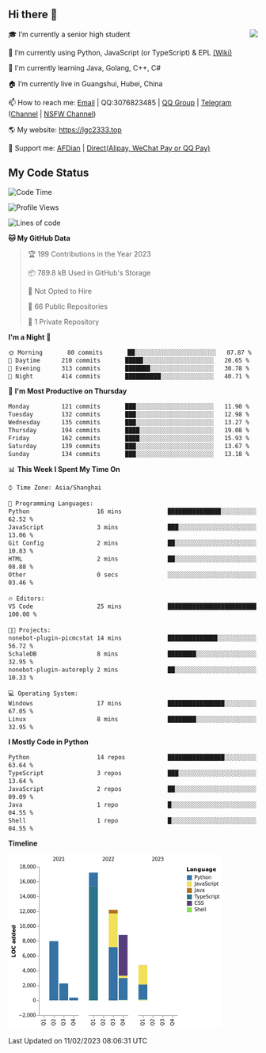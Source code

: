 ## Hi there 👋

<div width="50%">
<img align="right" src="https://readme.lgc2333.top/api?username=lgc2333&show_icons=true" />
</div>

🎓 I’m currently a senior high student

📝 I’m currently using Python, JavaScript (or TypeScript) & EPL [(Wiki)](https://en.wikipedia.org/wiki/Easy_Programming_Language)

📒 I'm currently learning Java, Golang, C++, C#

🏠 I’m currently live in Guangshui, Hubei, China

📫 How to reach me: [Email](mailto:lgc2333@126.com) | QQ:3076823485 | [QQ Group](https://jq.qq.com/?_wv=1027&k=ktwOHdU2) | [Telegram](https://t.me/@lgc2333) ([Channel](https://t.me/stu2333_pd) | [NSFW Channel](https://t.me/stu_collection))

🌎 My website: <https://lgc2333.top>

🤝 Support me: [AFDian](https://afdian.net/@lgc2333) | [Direct(Alipay, WeChat Pay or QQ Pay)](https://s2.loli.net/2022/02/03/MLqe53BjWOAhpcF.png)

## My Code Status

<!--START_SECTION:waka-->
![Code Time](http://img.shields.io/badge/Code%20Time-1%2C037%20hrs%2046%20mins-blue)

![Profile Views](http://img.shields.io/badge/Profile%20Views-32-blue)

![Lines of code](https://img.shields.io/badge/From%20Hello%20World%20I%27ve%20Written-54%20Thousand%20lines%20of%20code-blue)

**🐱 My GitHub Data** 

> 🏆 199 Contributions in the Year 2023
 > 
> 📦 789.8 kB Used in GitHub's Storage 
 > 
> 🚫 Not Opted to Hire
 > 
> 📜 66 Public Repositories 
 > 
> 🔑 1 Private Repository 
 > 
**I'm a Night 🦉** 

```text
🌞 Morning       80 commits       ██░░░░░░░░░░░░░░░░░░░░░░░   07.87 % 
🌆 Daytime      210 commits       █████░░░░░░░░░░░░░░░░░░░░   20.65 % 
🌃 Evening      313 commits       ███████░░░░░░░░░░░░░░░░░░   30.78 % 
🌙 Night        414 commits       ██████████░░░░░░░░░░░░░░░   40.71 % 

```
📅 **I'm Most Productive on Thursday** 

```text
Monday         121 commits       ███░░░░░░░░░░░░░░░░░░░░░░   11.90 % 
Tuesday        132 commits       ███░░░░░░░░░░░░░░░░░░░░░░   12.98 % 
Wednesday      135 commits       ███░░░░░░░░░░░░░░░░░░░░░░   13.27 % 
Thursday       194 commits       ████░░░░░░░░░░░░░░░░░░░░░   19.08 % 
Friday         162 commits       ████░░░░░░░░░░░░░░░░░░░░░   15.93 % 
Saturday       139 commits       ███░░░░░░░░░░░░░░░░░░░░░░   13.67 % 
Sunday         134 commits       ███░░░░░░░░░░░░░░░░░░░░░░   13.18 % 

```


📊 **This Week I Spent My Time On** 

```text
⌚︎ Time Zone: Asia/Shanghai

💬 Programming Languages: 
Python                   16 mins             ███████████████░░░░░░░░░░   62.52 % 
JavaScript               3 mins              ███░░░░░░░░░░░░░░░░░░░░░░   13.06 % 
Git Config               2 mins              ██░░░░░░░░░░░░░░░░░░░░░░░   10.83 % 
HTML                     2 mins              ██░░░░░░░░░░░░░░░░░░░░░░░   08.88 % 
Other                    0 secs              ░░░░░░░░░░░░░░░░░░░░░░░░░   03.46 % 

🔥 Editors: 
VS Code                  25 mins             █████████████████████████   100.00 % 

🐱‍💻 Projects: 
nonebot-plugin-picmcstat 14 mins             ██████████████░░░░░░░░░░░   56.72 % 
SchaleDB                 8 mins              ████████░░░░░░░░░░░░░░░░░   32.95 % 
nonebot-plugin-autoreply 2 mins              ██░░░░░░░░░░░░░░░░░░░░░░░   10.33 % 

💻 Operating System: 
Windows                  17 mins             ████████████████░░░░░░░░░   67.05 % 
Linux                    8 mins              ████████░░░░░░░░░░░░░░░░░   32.95 % 

```

**I Mostly Code in Python** 

```text
Python                   14 repos            ████████████████░░░░░░░░░   63.64 % 
TypeScript               3 repos             ███░░░░░░░░░░░░░░░░░░░░░░   13.64 % 
JavaScript               2 repos             ██░░░░░░░░░░░░░░░░░░░░░░░   09.09 % 
Java                     1 repo              █░░░░░░░░░░░░░░░░░░░░░░░░   04.55 % 
Shell                    1 repo              █░░░░░░░░░░░░░░░░░░░░░░░░   04.55 % 

```


**Timeline**

![Chart not found](https://raw.githubusercontent.com/lgc2333/lgc2333/main/charts/bar_graph.png) 


 Last Updated on 11/02/2023 08:06:31 UTC
<!--END_SECTION:waka-->
